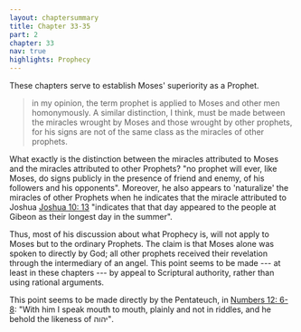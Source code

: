 ```yaml
---
layout: chaptersummary
title: Chapter 33-35
part: 2
chapter: 33
nav: true
highlights: Prophecy
---
```


These chapters serve to establish Moses' superiority as a Prophet. 
> in my opinion, the term prophet is applied to Moses and other men homonymously. A similar distinction, I think, must be made between the miracles wrought by Moses and those wrought by other prophets, for his signs are not of the same class as the miracles of other prophets.

What exactly is the distinction between the miracles attributed to Moses and the miracles attributed to other Prophets? "no prophet will ever, like Moses, do signs publicly in the presence of friend and enemy, of his followers and his opponents". Moreover, he also appears to 'naturalize' the miracles of other Prophets when he indicates that the miracle attributed to Joshua [Joshua 10: 13](https://www.sefaria.org/Joshua.10.13?lang=bi&with=all&lang2=en) "indicates that that day appeared to the people at Gibeon as their longest day in the summer".

Thus, most of his discussion about what Prophecy is, will not apply to Moses but to the ordinary Prophets. The claim is that Moses alone was spoken to directly by God; all other prophets received their revelation through the intermediary of an angel. This point seems to be made --- at least in these chapters --- by appeal to Scriptural authority, rather than using rational arguments.

This point seems to be made directly by the Pentateuch, in [Numbers 12: 6-8](https://www.sefaria.org/Numbers.12.6?lang=bi&with=all&lang2=en): "With him I speak mouth to mouth, plainly and not in riddles, and he behold the likeness of יהוה".
